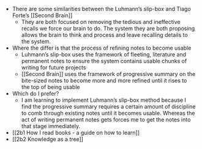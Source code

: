 - There are some similarities between the Luhmann’s slip-box and Tiago Forte’s [[Second Brain]]
    - They are both focused on removing the tedious and ineffective recalls we force our brain to do. The system they are both proposing allows the brain to think and process and leave recalling details to the system.
- Where the differ is that the process of refining notes to become usable
    - Luhmann’s slip-box uses the framework of fleeting, literature and permanent notes to ensure the system contains usable chunks of writing for future projects
    - [[Second Brain]] uses the framework of progressive summary on the bite-sized notes to become more and more refined until it rises to the top of being usable
- Which do I prefer?
    - I am learning to implement Luhmann’s slip-box method because I find the progressive summary requires a certain amount of discipline to comb through existing notes until it becomes usable. Whereas the act of writing permanent notes gets forces me to get the notes into that stage immediately.
- [[2b1 How I read books - a guide on how to learn]]
- [[2b2 Knowledge as a tree]]
